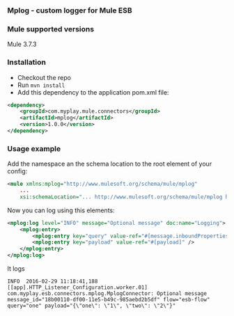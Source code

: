 ### Mplog - custom logger for Mule ESB

### Mule supported versions
Mule 3.7.3

### Installation

* Checkout the repo
* Run `mvn install`
* Add this dependency to the application pom.xml file:
```xml
<dependency>
    <groupId>com.myplay.mule.connectors</groupId>
    <artifactId>mplog</artifactId>
    <version>1.0.0</version>
</dependency>
```

### Usage example

Add the namespace an the schema location to the root element of your config:
```xml
<mule xmlns:mplog="http://www.mulesoft.org/schema/mule/mplog"
    ...
    xsi:schemaLocation="... http://www.mulesoft.org/schema/mule/mplog http://www.mulesoft.org/schema/mule/mplog/current/mule-mplog.xsd">
```

Now you can log using this elements:
```xml
<mplog:log level="INFO" message="Optional message" doc:name="Logging">
    <mplog:entry>
        <mplog:entry key="query" value-ref="#[message.inboundProperties['http.query.params']['query']]" />
        <mplog:entry key="payload" value-ref="#[payload]" />
    </mplog:entry>
</mplog:log>
```

It logs

```
INFO  2016-02-29 11:18:41,188 [[app].HTTP_Listener_Configuration.worker.01] com.myplay.esb.connectors.mplog.MplogConnector: Optional message message_id="18b00110-df00-11e5-b49c-985aebd2b5df" flow="esb-flow" query="one" payload="{\"one\": \"1\", \"two\": \"2\"}"
```
